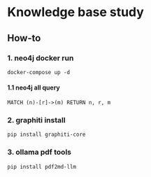 # Knowledge base study

## How-to
### 1. neo4j docker run
```
docker-compose up -d
```

#### 1.1 neo4j all query
```
MATCH (n)-[r]->(m) RETURN n, r, m
```

### 2. graphiti install
```
pip install graphiti-core
```

### 3. ollama pdf tools
```
pip install pdf2md-llm
```